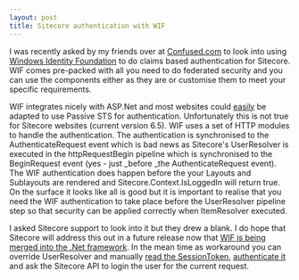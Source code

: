 ```yaml
---
layout: post
title: Sitecore authentication with WIF
---
```


I was recently asked by my friends over at [Confused.com](http://www.confused.com/) to look into using [Windows Identity Foundation](http://msdn.microsoft.com/en-us/security/aa570351) to do claims based authentication for Sitecore. WIF comes pre-packed with all you need to do federated security and you can use the components either as they are or customise them to meet your specific requirements.

WIF integrates nicely with ASP.Net and most websites could [easily](http://weblogs.asp.net/gunnarpeipman/archive/2011/02/17/5-minutes-wif-make-your-asp-net-application-use-test-sts.aspx) be adapted to use Passive STS for authentication. Unfortunately this is not true for Sitecore websites (current version 6.5). WIF uses a set of HTTP modules to handle the authentication. The authentication is synchronised to the AuthenticateRequest event which is bad news as Sitecore's UserResolver is executed in the httpRequestBegin pipeline which is synchronised to the BeginRequest event (yes - just _before _the AuthenticateRequest event). The WIF authentication does happen before the your Layouts and Sublayouts are rendered and Sitecore.Context.IsLoggedIn will return true. On the surface it looks like all is good but it is important to realise that you need the WIF authentication to take place before the UserResolver pipeline step so that security can be applied correctly when ItemResolver executed.

I asked Sitecore support to look into it but they drew a blank. I do hope that Sitecore will address this out in a future release now that [WIF is being merged into the .Net framework](http://blogs.msdn.com/b/vbertocci/archive/2012/03/15/windows-identity-foundation-in-the-net-framework-4-5-beta-tools-samples-claims-everywhere.aspx). In the mean time as workaround you can override UserResolver and manually [read the SessionToken](http://msdn.microsoft.com/en-us/library/system.identitymodel.services.sessionauthenticationmodule.tryreadsessiontokenfromcookie(v=vs.110).aspx), [authenticate it](http://msdn.microsoft.com/en-us/library/microsoft.identitymodel.web.sessionauthenticationmodule.authenticatesessionsecuritytoken.aspx) and ask the Sitecore API to login the user for the current request.